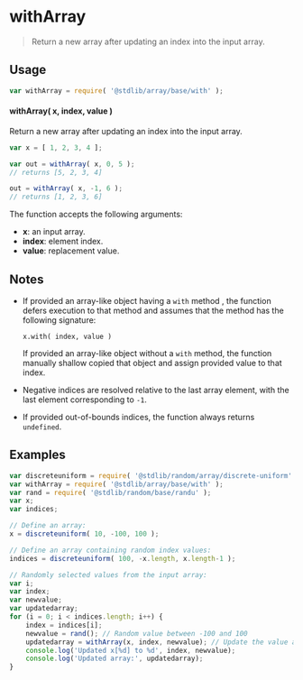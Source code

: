 <!--

@license Apache-2.0

Copyright (c) 2024 The Stdlib Authors.

Licensed under the Apache License, Version 2.0 (the "License");
you may not use this file except in compliance with the License.
You may obtain a copy of the License at

   http://www.apache.org/licenses/LICENSE-2.0

Unless required by applicable law or agreed to in writing, software
distributed under the License is distributed on an "AS IS" BASIS,
WITHOUT WARRANTIES OR CONDITIONS OF ANY KIND, either express or implied.
See the License for the specific language governing permissions and
limitations under the License.

-->

# withArray

> Return a new array after updating an index into the input array.

<!-- Section to include introductory text. Make sure to keep an empty line after the intro `section` element and another before the `/section` close. -->

<section class="intro">

</section>

<!-- /.intro -->

<!-- Package usage documentation. -->

<section class="usage">

## Usage

```javascript
var withArray = require( '@stdlib/array/base/with' );
```

#### withArray( x, index, value )

Return a new array after updating an index into the input array.

```javascript
var x = [ 1, 2, 3, 4 ];

var out = withArray( x, 0, 5 );
// returns [5, 2, 3, 4]

out = withArray( x, -1, 6 );
// returns [1, 2, 3, 6]

```

The function accepts the following arguments:

-   **x**: an input array.
-   **index**: element index.
-   **value**: replacement value.

</section>

<!-- /.usage -->

<!-- Package usage notes. Make sure to keep an empty line after the `section` element and another before the `/section` close. -->

<section class="notes">

## Notes

-   If provided an array-like object having a `with` method , the function defers execution to that method and assumes that the method has the following signature:

    ```text
    x.with( index, value )
    ```

    If provided an array-like object without a `with` method, the function manually shallow copied that object and assign provided value to that index.

-   Negative indices are resolved relative to the last array element, with the last element corresponding to `-1`.

-   If provided out-of-bounds indices, the function always returns `undefined`.

</section>

<!-- /.notes -->

<!-- Package usage examples. -->

<section class="examples">

## Examples

<!-- eslint no-undef: "error" -->

```javascript
var discreteuniform = require( '@stdlib/random/array/discrete-uniform' );
var withArray = require( '@stdlib/array/base/with' );
var rand = require( '@stdlib/random/base/randu' );
var x;
var indices;

// Define an array:
x = discreteuniform( 10, -100, 100 );

// Define an array containing random index values:
indices = discreteuniform( 100, -x.length, x.length-1 );

// Randomly selected values from the input array:
var i;
var index;
var newvalue;
var updatedarray;
for (i = 0; i < indices.length; i++) {
    index = indices[i];
    newvalue = rand(); // Random value between -100 and 100
    updatedarray = withArray(x, index, newvalue); // Update the value at the given index
    console.log('Updated x[%d] to %d', index, newvalue);
    console.log('Updated array:', updatedarray);
}
```

</section>

<!-- /.examples -->

<!-- Section to include cited references. If references are included, add a horizontal rule *before* the section. Make sure to keep an empty line after the `section` element and another before the `/section` close. -->

<section class="references">

</section>

<!-- /.references -->

<!-- Section for related `stdlib` packages. Do not manually edit this section, as it is automatically populated. -->

<section class="related">

</section>

<!-- /.related -->

<!-- Section for all links. Make sure to keep an empty line after the `section` element and another before the `/section` close. -->

<section class="links">

</section>

<!-- /.links -->
